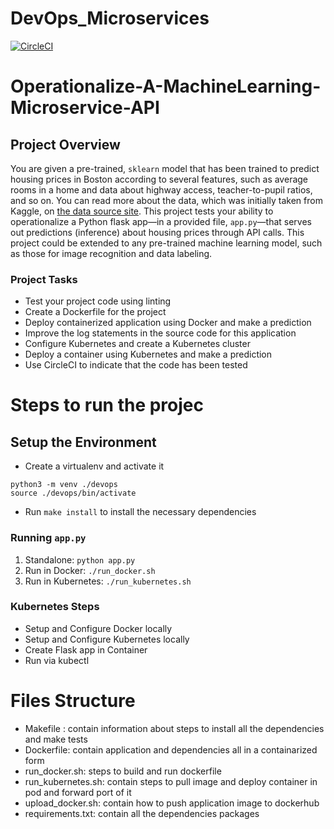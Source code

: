 # DevOps_Microservices
[![CircleCI](https://circleci.com/gh/shivamkrsarin1996/DevOps_Microservices.svg?style=svg)](https://circleci.com/gh/shivamkrsarin1996/DevOps_Microservices)

# Operationalize-A-MachineLearning-Microservice-API

## Project Overview

You are given a pre-trained, `sklearn` model that has been trained to predict housing prices in Boston according to several features, such as average rooms in a home and data about highway access, teacher-to-pupil ratios, and so on. You can read more about the data, which was initially taken from Kaggle, on [the data source site](https://www.kaggle.com/c/boston-housing). This project tests your ability to operationalize a Python flask app—in a provided file, `app.py`—that serves out predictions (inference) about housing prices through API calls. This project could be extended to any pre-trained machine learning model, such as those for image recognition and data labeling.

### Project Tasks

* Test your project code using linting
* Create a Dockerfile for the project
* Deploy  containerized application using Docker and make a prediction
* Improve the log statements in the source code for this application
* Configure Kubernetes and create a Kubernetes cluster
* Deploy a container using Kubernetes and make a prediction
* Use  CircleCI to indicate that the code has been tested


# Steps to run the projec
## Setup the Environment
* Create a virtualenv and activate it
```
python3 -m venv ./devops
source ./devops/bin/activate
```
* Run `make install` to install the necessary dependencies

### Running `app.py`

1. Standalone:  `python app.py`
2. Run in Docker:  `./run_docker.sh`
3. Run in Kubernetes:  `./run_kubernetes.sh`

### Kubernetes Steps

* Setup and Configure Docker locally
* Setup and Configure Kubernetes locally
* Create Flask app in Container
* Run via kubectl

# Files Structure
* Makefile  : contain information about steps to install all the  dependencies and make tests
* Dockerfile: contain application and dependencies all in a containarized form 
* run_docker.sh: steps to build and run dockerfile
* run_kubernetes.sh: contain steps to pull image and deploy container in pod and forward port of it 
* upload_docker.sh: contain how to push application image to dockerhub
* requirements.txt: contain all the dependencies packages 
